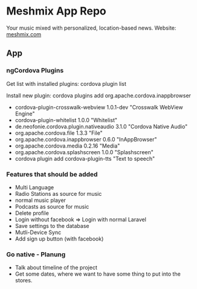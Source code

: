 # Meshmix App Repo
Your music mixed with personalized, location-based news.
Website: [meshmix.com](http://www.meshmix.com)

## App
### ngCordova Plugins
Get list with installed plugins: cordova plugin list

Install new plugin: cordova plugins add org.apache.cordova.inappbrowser

* cordova-plugin-crosswalk-webview 1.0.1-dev "Crosswalk WebView Engine"
* cordova-plugin-whitelist 1.0.0 "Whitelist"
* de.neofonie.cordova.plugin.nativeaudio 3.1.0 "Cordova Native Audio"
* org.apache.cordova.file 1.3.3 "File"
* org.apache.cordova.inappbrowser 0.6.0 "InAppBrowser"
* org.apache.cordova.media 0.2.16 "Media"
* org.apache.cordova.splashscreen 1.0.0 "Splashscreen"
* cordova plugin add cordova-plugin-tts "Text to speech"

### Features that should be added
* Multi Language
* Radio Stations as source for music
* normal music player
* Podcasts as source for music
* Delete profile
* Login without facebook => Login with normal Laravel
* Save settings to the database
* Mutli-Device Sync
* Add sign up button (with facebook)


### Go native - Planung
* Talk about timeline of the project
* Get some dates, where we want to have some thing to put into the stores.
